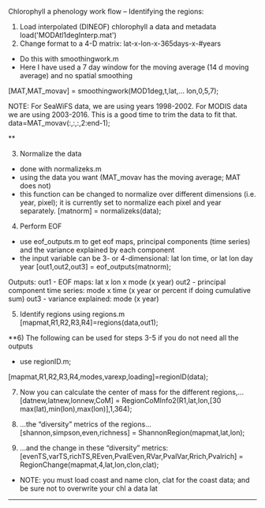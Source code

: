 Chlorophyll a phenology work flow – Identifying the regions:

1) Load interpolated (DINEOF) chlorophyll a data and metadata
load('MODAtl1degInterp.mat')
2) Change format to a 4-D matrix: lat-x-lon-x-365days-x-#years
- Do this with smoothingwork.m
- Here I have used a 7 day window for the moving average (14 d moving average) and no spatial smoothing

[MAT,MAT_movav] = smoothingwork(MOD1deg,t,lat,...
   	 lon,0,5,7);

NOTE: For SeaWiFS data, we are using years 1998-2002. For MODIS data we are using 2003-2016. This is a good time to trim the data to fit that.
data=MAT_movav(:,:,:,2:end-1);


**

3) Normalize the data
- done with normalizeks.m
- using the data you want (MAT_movav has the moving average; MAT does not)
- this function can be changed to normalize over different dimensions (i.e. year, pixel); it is currently set to normalize each pixel and year separately.
[matnorm] = normalizeks(data);

4) Perform EOF
- use eof_outputs.m to get eof maps, principal components (time series) and the variance explained by each component
- the input variable can be 3- or 4-dimensional: lat lon time, or lat lon day year
[out1,out2,out3] = eof_outputs(matnorm);

Outputs:
out1 - EOF maps: lat x lon x mode (x year)
out2 - principal component time series: mode x time (x year or percent if doing cumulative sum)
out3 - variance explained: mode (x year)

5) Identify regions using regions.m
	[mapmat,R1,R2,R3,R4]=regions(data,out1);

**6) The following can be used for steps 3-5 if you do not need all the outputs
-	use regionID.m; 

[mapmat,R1,R2,R3,R4,modes,varexp,loading]=regionID(data);

7) Now you can calculate the center of mass for the different regions,…
[datnew,latnew,lonnew,CoM] = RegionCoMInfo2(R1,lat,lon,[30 max(lat),min(lon),max(lon)],1,364);

8) …the “diversity” metrics of the regions…
[shannon,simpson,even,richness] = ShannonRegion(mapmat,lat,lon);

9) …and the change in these “diversity” metrics:
[evenTS,varTS,richTS,REven,PvalEven,RVar,PvalVar,Rrich,Pvalrich] = RegionChange(mapmat,4,lat,lon,clon,clat);
 - NOTE: you must load coast and name clon, clat for the coast data; and be sure not to overwrite your chl a data lat 


***********************************************************************




